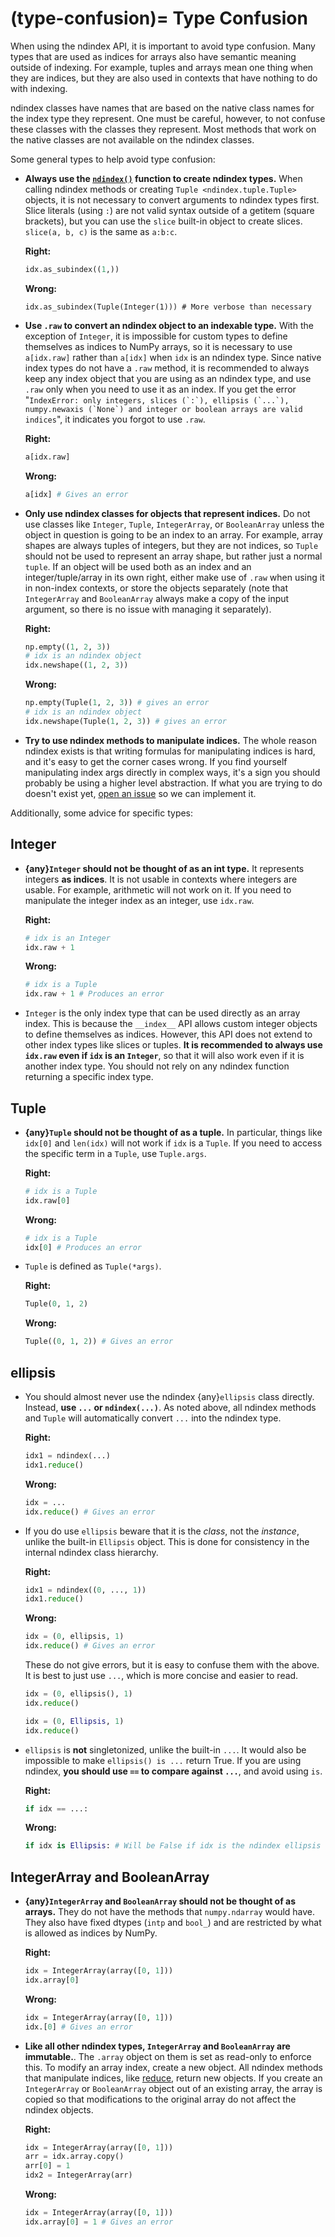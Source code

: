 (type-confusion)=
Type Confusion
==============

When using the ndindex API, it is important to avoid type confusion. Many
types that are used as indices for arrays also have semantic meaning outside
of indexing. For example, tuples and arrays mean one thing when they are
indices, but they are also used in contexts that have nothing to do with indexing.

ndindex classes have names that are based on the native class names for the
index type they represent. One must be careful, however, to not confuse these
classes with the classes they represent. Most methods that work on the native
classes are not available on the ndindex classes.

Some general types to help avoid type confusion:

- **Always use the [`ndindex()`](ndindex.ndindex) function to create ndindex
  types.** When calling ndindex methods or creating `Tuple
  <ndindex.tuple.Tuple>` objects, it is not necessary to convert arguments to
  ndindex types first. Slice literals (using `:`) are not valid syntax outside
  of a getitem (square brackets), but you can use the `slice` built-in object
  to create slices. `slice(a, b, c)` is the same as `a:b:c`.

  **Right:**

  ```py
  idx.as_subindex((1,))
  ```

  **Wrong:**

  ```
  idx.as_subindex(Tuple(Integer(1))) # More verbose than necessary
  ```


- **Use `.raw` to convert an ndindex object to an indexable type.** With the
  exception of `Integer`, it is impossible for custom types to define
  themselves as indices to NumPy arrays, so it is necessary to use
  `a[idx.raw]` rather than `a[idx]` when `idx` is an ndindex type. Since
  native index types do not have a `.raw` method, it is recommended to always
  keep any index object that you are using as an ndindex type, and use `.raw`
  only when you need to use it as an index. If you get the error "``IndexError:
  only integers, slices (`:`), ellipsis (`...`), numpy.newaxis (`None`) and
  integer or boolean arrays are valid indices``", it indicates you forgot to
  use `.raw`.

  **Right:**

  ```py
  a[idx.raw]
  ```

  **Wrong:**

  ```py
  a[idx] # Gives an error
  ```

- **Only use ndindex classes for objects that represent indices.** Do not use
  classes like `Integer`, `Tuple`, `IntegerArray`, or `BooleanArray` unless
  the object in question is going to be an index to an array. For example,
  array shapes are always tuples of integers, but they are not indices, so
  `Tuple` should not be used to represent an array shape, but rather just a
  normal `tuple`. If an object will be used both as an index and an
  integer/tuple/array in its own right, either make use of `.raw` when using
  it in non-index contexts, or store the objects separately (note that
  `IntegerArray` and `BooleanArray` always make a copy of the input argument,
  so there is no issue with managing it separately).

  **Right:**

  ```py
  np.empty((1, 2, 3))
  # idx is an ndindex object
  idx.newshape((1, 2, 3))
  ```

  **Wrong:**

  ```py
  np.empty(Tuple(1, 2, 3)) # gives an error
  # idx is an ndindex object
  idx.newshape(Tuple(1, 2, 3)) # gives an error
  ```

- **Try to use ndindex methods to manipulate indices.** The whole reason
  ndindex exists is that writing formulas for manipulating indices is hard,
  and it's easy to get the corner cases wrong. If you find yourself
  manipulating index args directly in complex ways, it's a sign you should
  probably be using a higher level abstraction. If what you are trying to do
  doesn't exist yet, [open an
  issue](https://github.com/Quansight/ndindex/issues) so we can implement it.

Additionally, some advice for specific types:

## Integer

- **{any}`Integer` should not be thought of as an int type.** It represents integers
  **as indices**. It is not usable in contexts where integers are usable. For
  example, arithmetic will not work on it. If you need to manipulate the
  integer index as an integer, use `idx.raw`.

  **Right:**

  ```py
  # idx is an Integer
  idx.raw + 1
  ```

  **Wrong:**

  ```py
  # idx is a Tuple
  idx.raw + 1 # Produces an error
  ```

- `Integer` is the only index type that can be used directly as an array
  index. This is because the `__index__` API allows custom integer objects to
  define themselves as indices. However, this API does not extend to other
  index types like slices or tuples. **It is recommended to always use
  `idx.raw` even if `idx` is an `Integer`**, so that it will also work even if
  it is another index type. You should not rely on any ndindex function
  returning a specific index type.

## Tuple

- **{any}`Tuple` should not be thought of as a tuple.** In particular, things like
  `idx[0]` and `len(idx)` will not work if `idx` is a `Tuple`. If you need to
  access the specific term in a `Tuple`, use `Tuple.args`.

  **Right:**

  ```py
  # idx is a Tuple
  idx.raw[0]
  ```

  **Wrong:**

  ```py
  # idx is a Tuple
  idx[0] # Produces an error
  ```

- `Tuple` is defined as `Tuple(*args)`.

   **Right:**

   ```py
   Tuple(0, 1, 2)
   ```

   **Wrong:**

   ```py
   Tuple((0, 1, 2)) # Gives an error
   ```

## ellipsis

- You should almost never use the ndindex {any}`ellipsis` class directly.
  Instead, **use `...` or `ndindex(...)`**. As noted above, all ndindex
  methods and `Tuple` will automatically convert `...` into the ndindex type.

  **Right:**

  ```py
  idx1 = ndindex(...)
  idx1.reduce()
  ```

  **Wrong:**

  ```py
  idx = ...
  idx.reduce() # Gives an error
  ```

- If you do use `ellipsis` beware that it is the *class*, not the *instance*,
  unlike the built-in `Ellipsis` object. This is done for consistency in the
  internal ndindex class hierarchy.

  **Right:**

  ```py
  idx1 = ndindex((0, ..., 1))
  idx1.reduce()
  ```

  **Wrong:**

  ```py
  idx = (0, ellipsis, 1)
  idx.reduce() # Gives an error
  ```

  These do not give errors, but it is easy to confuse them with the above. It
  is best to just use `...`, which is more concise and easier to read.

  ```py
  idx = (0, ellipsis(), 1)
  idx.reduce()
  ```

  ```py
  idx = (0, Ellipsis, 1)
  idx.reduce()
  ```

- `ellipsis` is **not** singletonized, unlike the built-in `...`. It would
  also be impossible to make `ellipsis() is ...` return True. If you are using
  ndindex, **you should use `==` to compare against `...`**, and avoid using `is`.

  **Right:**

  ```py
  if idx == ...:
  ```

  **Wrong:**

  ```py
  if idx is Ellipsis: # Will be False if idx is the ndindex ellipsis type
  ```

## IntegerArray and BooleanArray

- **{any}`IntegerArray` and `BooleanArray` should not be thought of as
  arrays.** They do not have the methods that `numpy.ndarray` would have. They
  also have fixed dtypes (`intp` and `bool_`) and are restricted by what is
  allowed as indices by NumPy.

  **Right:**

  ```py
  idx = IntegerArray(array([0, 1]))
  idx.array[0]
  ```

  **Wrong:**

  ```py
  idx = IntegerArray(array([0, 1]))
  idx.[0] # Gives an error
  ```

- **Like all other ndindex types, `IntegerArray` and `BooleanArray` are
  immutable.**. The `.array` object on them is set as read-only to enforce
  this. To modify an array index, create a new object. All ndindex methods
  that manipulate indices, like [reduce](NDIndex.reduce), return new objects.
  If you create an `IntegerArray` or `BooleanArray` object out of an existing
  array, the array is copied so that modifications to the original array do
  not affect the ndindex objects.

  **Right:**

  ```py
  idx = IntegerArray(array([0, 1]))
  arr = idx.array.copy()
  arr[0] = 1
  idx2 = IntegerArray(arr)
  ```

  **Wrong:**

  ```py
  idx = IntegerArray(array([0, 1]))
  idx.array[0] = 1 # Gives an error
  ```
